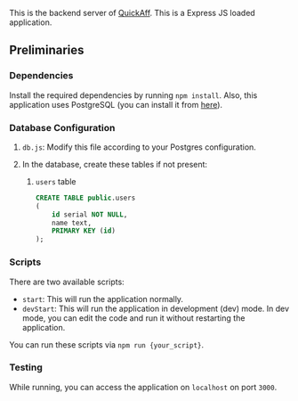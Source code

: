This is the backend server of [QuickAff](https://github.com/riru12/QuickAff/). This is a Express JS loaded application.



## Preliminaries

### Dependencies

Install the required dependencies by running `npm install`. Also, this application uses PostgreSQL (you can install it from [here](https://www.postgresql.org/)).



### Database Configuration

1. `db.js`: Modify this file according to your Postgres configuration.

2. In the database, create these tables if not present:

   1. `users` table

      ```sql
      CREATE TABLE public.users
      (
          id serial NOT NULL,
          name text,
          PRIMARY KEY (id)
      );
      ```

      

### Scripts

There are two available scripts:

* `start`: This will run the application normally.
* `devStart`: This will run the application in development (dev) mode. In dev mode, you can edit the code and run it without restarting the application.

You can run these scripts via `npm run {your_script}`.



### Testing

While running, you can access the application on `localhost` on port `3000`.